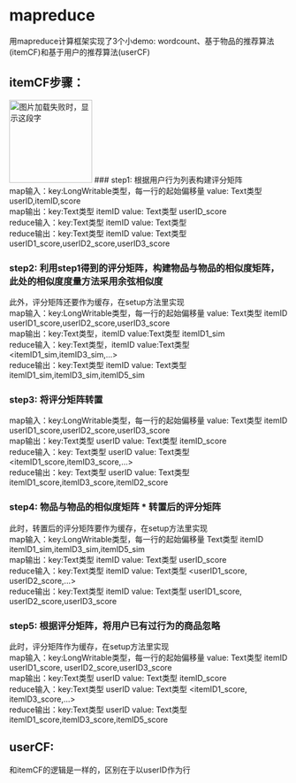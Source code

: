 # mapreduce
用mapreduce计算框架实现了3个小demo: wordcount、基于物品的推荐算法(itemCF)和基于用户的推荐算法(userCF) <br>
## itemCF步骤： <br>
<img src="https://github.com/marvelousgirl/mapreduce/tree/master/images/itemCF.png" width="150" height="150" alt="图片加载失败时，显示这段字"/>
### step1: 根据用户行为列表构建评分矩阵 <br>
map输入：key:LongWritable类型，每一行的起始偏移量    value: Text类型 userID,itemID,score <br>
map输出：key:Text类型  itemID     value: Text类型 userID_score <br>
reduce输入：key:Text类型  itemID     value: Text类型 <userID1_score, userID2_score, userID2_score, ...> <br>
reduce输出：key:Text类型  itemID     value: Text类型 userID1_score,userID2_score,userID3_score <br>

### step2: 利用step1得到的评分矩阵，构建物品与物品的相似度矩阵，此处的相似度度量方法采用余弦相似度 <br>
此外，评分矩阵还要作为缓存，在setup方法里实现 <br>
map输入：key:LongWritable类型，每一行的起始偏移量    value: Text类型 itemID  userID1_score,userID2_score,userID3_score <br>
map输出：key:Text类型，itemID  value:Text类型 itemID1_sim <br>
reduce输入：key:Text类型，itemID  value:Text类型 <itemID1_sim,itemID3_sim,...> <br>
reduce输出：key:Text类型 itemID  value: Text类型 itemID1_sim,itemID3_sim,itemID5_sim <br>

### step3: 将评分矩阵转置 <br>
map输入：key:LongWritable类型，每一行的起始偏移量    value: Text类型 itemID  userID1_score,userID2_score,userID3_score <br>
map输出：key:Text类型 userID  value: Text类型 itemID_score <br>
reduce输入：key: Text类型 userID  value: Text类型 <itemID1_score,itemID3_score,...> <br>
reduce输出：key: Text类型 userID  value: Text类型 itemID1_score,itemID3_score,itemID2_score <br>

### step4: 物品与物品的相似度矩阵 * 转置后的评分矩阵 <br>
此时，转置后的评分矩阵要作为缓存，在setup方法里实现 <br>
map输入：key:LongWritable类型，每一行的起始偏移量   Text类型 itemID  itemID1_sim,itemID3_sim,itemID5_sim <br>
map输出：key:Text类型 itemID  value: Text类型 userID_score <br>
reduce输入：key:Text类型 itemID  value: Text类型 <userID1_score, userID2_score,...> <br>
reduce输出：key:Text类型 itemID  value: Text类型 userID1_score, userID2_score,userID3_score <br>

### step5: 根据评分矩阵，将用户已有过行为的商品忽略 <br>
此时，评分矩阵作为缓存，在setup方法里实现 <br>
map输入：key:LongWritable类型，每一行的起始偏移量  value: Text类型 itemID userID1_score, userID2_score,userID3_score <br>
map输出：key:Text类型 userID  value: Text类型  itemID_score <br>
reduce输入：key:Text类型 userID  value: Text类型  <itemID1_score, itemID3_score,...> <br>
reduce输出：key:Text类型 userID  value: Text类型  itemID1_score,itemID3_score,itemID5_score <br>


## userCF: <br>
和itemCF的逻辑是一样的，区别在于以userID作为行 <br>
